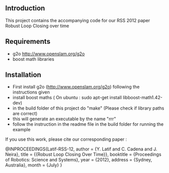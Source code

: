 Introduction
------------

This project contains the accompanying code for our RSS 2012 paper Robust Loop Closing over time

Requirements
------------

- g2o http://www.openslam.org/g2o
- boost math libraries

Installation
-------------

- First install g2o (http://www.openslam.org/g2o) following the instructions given
- install boost maths ( On ubuntu : sudo apt-get install libboost-math1.42-dev)
- in the build folder of this project do "make" (Please check if library paths are correct) 
- this will generate an executable by the name "rrr"
- follow the instruction in the readme file in the build folder for running the example

If you use this work, please cite our corresponding paper : 

@INPROCEEDINGS{Latif-RSS-12,
  author = {Y. Latif and C. Cadena and J. Neira},
  title = {{Robust Loop Closing Over Time}},
  booktitle = {Proceedings of Robotics: Science and Systems},
  year = {2012},
  address = {Sydney, Australia},
  month = {July}
}